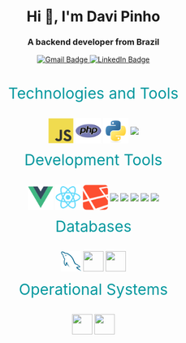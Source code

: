 <!--
- ICONS: https://devicon.dev/
-->

<h1 align="center">Hi 👋, I'm Davi Pinho</h1>
<h3 align="center">A backend developer from Brazil</h3>

<div id="badges" align="center">
    <a href="mailto:davi.pinho435@gmail.com?subject=GitHub Contact">
      <img src="https://img.shields.io/badge/gmail-red?style=for-the-badge&logo=gmail&logoColor=white" alt="Gmail Badge"/>
    </a>
    <a href="https://www.linkedin.com/in/davi-pinho-da-silva-04a020163/">
      <img src="https://img.shields.io/badge/LinkedIn-blue?style=for-the-badge&logo=linkedin&logoColor=white" alt="LinkedIn Badge"/>
    </a>
  </div>

  <h1></h1>

 <!-- <details  align="center"><summary  style="font-size:30px; color:#03989EFF">Technologies and Tools</summary> <p></p></details> -->
 <div  align="center">
  <div  style="font-size:30px; color:#03989EFF">Technologies and Tools</div>
  <br>                     
  <p  align="center">
  <img align="center" height="50" src="https://raw.githubusercontent.com/devicons/devicon/master/icons/javascript/javascript-original.svg">
  <img align="center" height="50" src="https://raw.githubusercontent.com/devicons/devicon/master/icons/php/php-original.svg">
  <img align="center" height="50" src="https://raw.githubusercontent.com/devicons/devicon/master/icons/python/python-original.svg">
  <img align="center" height="50" src="https://cdn.jsdelivr.net/gh/devicons/devicon/icons/c/c-original.svg" />        
  </p>
</div>


<div  align="center">
  <div  style="font-size:30px; color:#03989EFF">Development Tools</div>
  <br>                     
  <p  align="center">
  <img align="center" height="50"  src="https://raw.githubusercontent.com/devicons/devicon/master/icons/vuejs/vuejs-original.svg">
  <img align="center" height="50"  src="https://raw.githubusercontent.com/devicons/devicon/master/icons/react/react-original.svg">
  <img align="center" height="50"  src="https://raw.githubusercontent.com/devicons/devicon/master/icons/laravel/laravel-plain.svg">
  <img align="center" height="50" src="https://cdn.jsdelivr.net/gh/devicons/devicon/icons/codeigniter/codeigniter-plain.svg" />
  <img align="center" height="50"  src="https://cdn.jsdelivr.net/gh/devicons/devicon/icons/flask/flask-original.svg" />
  <img align="center" height="50" src="https://cdn.jsdelivr.net/gh/devicons/devicon/icons/github/github-original.svg" />        
  <img align="center" height="50" src="https://cdn.jsdelivr.net/gh/devicons/devicon/icons/gitlab/gitlab-original.svg" />
  <img align="center" height="50" src="https://cdn.jsdelivr.net/gh/devicons/devicon/icons/bitbucket/bitbucket-original.svg" />
  
  </p>
</div>


<div  align="center">
  <div  style="font-size:30px; color:#03989EFF">Databases</div>
  <br>                     
  <p  align="center">
  <img src="https://github.com/devicons/devicon/blob/master/icons/mysql/mysql-original.svg" alt="mysql" width="40" height="40"/> 
  <img src="https://cdn.jsdelivr.net/gh/devicons/devicon/icons/postgresql/postgresql-plain-wordmark.svg" width="40" height="40"/>
  <img src="https://cdn.jsdelivr.net/gh/devicons/devicon/icons/oracle/oracle-original.svg" width="40" height="40"/>         
  </p>
</div>


<div  align="center">
  <div  style="font-size:30px; color:#03989EFF">Operational Systems</div>
  <br>                     
  <p  align="center">
  <img src="https://cdn.jsdelivr.net/gh/devicons/devicon/icons/linux/linux-original.svg" width="40" height="40"/>
  <img src="https://cdn.jsdelivr.net/gh/devicons/devicon/icons/ubuntu/ubuntu-plain.svg" width="40" height="40"/>       
  </p>
</div>

<h1></h1>


<!--<div align="center">
  <a href="https://github.com/DaviSilva435">
  <img height="180em" src="https://github-readme-stats.vercel.app/api?username=DaviSilva435&show_icons=true&theme=dark&include_all_commits=true&count_private=true"/>
  <img height="180em" src="https://github-readme-stats.vercel.app/api/top-langs/?username=DaviSilva435&layout=compact&langs_count=7&theme=dark"/>
</div>-->
